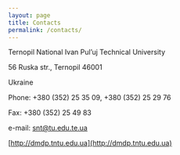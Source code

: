 ```yaml
---
layout: page
title: Contacts
permalink: /contacts/
---
```


Ternopil National Ivan Pul’uj Technical University

56 Ruska str., Ternopil 46001

Ukraine

Phone: +380 (352) 25 35 09, +380 (352) 25 29 76

Fax: +380 (352) 25 49 83

e-mail: snt@tu.edu.te.ua

[http://dmdp.tntu.edu.ua](http://dmdp.tntu.edu.ua)
